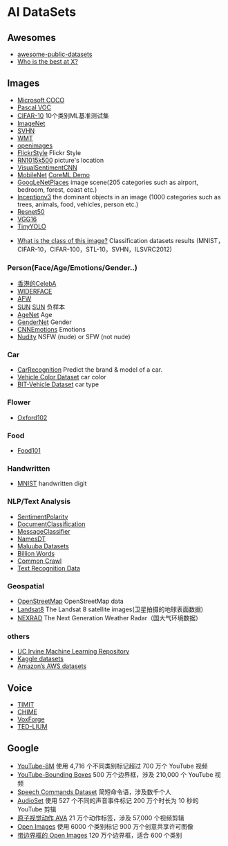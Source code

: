 # AI DataSets

## Awesomes 
- [awesome-public-datasets](https://github.com/awesomedata/awesome-public-datasets)
- [Who is the best at X?](http://rodrigob.github.io/are_we_there_yet/build/#about)

## Images

- [Microsoft COCO](http://cocodataset.org)
- [Pascal VOC](http://host.robots.ox.ac.uk/pascal/VOC/ )
- [CIFAR-10](http://www.cs.toronto.edu/~kriz/cifar.html) 10个类别ML基准测试集
- [ImageNet](http://www.image-net.org)
- [SVHN](http://ufldl.stanford.edu/housenumbers/)
- [WMT ](http://www.statmt.org/wmt16/translation-task.html#download)
- [openimages](https://github.com/openimages/dataset)
- [FlickrStyle](http://sergeykarayev.com/files/1311.3715v3.pdf)  Flickr Style
- [RN1015k500](https://aws.amazon.com/blogs/ai/estimating-the-location-of-images-using-mxnet-and-multimedia-commons-dataset-on-aws-ec2) picture's location
- [VisualSentimentCNN](https://www.sciencedirect.com/science/article/pii/S0262885617300355?via%3Dihub)
- [MobileNet](https://arxiv.org/abs/1704.04861) [CoreML Demo](https://github.com/hollance/MobileNet-CoreML) 
- [GoogLeNetPlaces](http://places.csail.mit.edu/index.html)   image scene(205 categories such as airport, bedroom, forest, coast etc.)  
- [Inceptionv3](https://arxiv.org/abs/1512.00567)  the dominant objects in an image (1000 categories such as trees, animals, food, vehicles, person etc.)
- [Resnet50](https://arxiv.org/abs/1512.03385)
- [VGG16](https://arxiv.org/abs/1409.1556)
- [TinyYOLO](http://machinethink.net/blog/object-detection-with-yolo/)

> 
- [What is the class of this image?](http://rodrigob.github.io/are_we_there_yet/build/classification_datasets_results.html) Classification datasets results (MNIST，CIFAR-10，CIFAR-100，STL-10，SVHN，ILSVRC2012)  

### Person(Face/Age/Emotions/Gender..)
- [香港的CelebA](http://mmlab.ie.cuhk.edu.hk/projects/CelebA.html)
- [WIDERFACE](http://mmlab.ie.cuhk.edu.hk/projects/WIDERFace/)
- [AFW](http://ibug.doc.ic.ac.uk/resources/facial-point-annotations/)
- [SUN](http://groups.csail.mit.edu/vision/SUN/)  [SUN](http://vision.princeton.edu/projects/2010/SUN/) 负样本
- [AgeNet](http://www.openu.ac.il/home/hassner/projects/cnn_agegender/)  Age
- [GenderNet](https://www.openu.ac.il/home/hassner/projects/cnn_agegender/) Gender
- [CNNEmotions](https://www.openu.ac.il/home/hassner/projects/cnn_emotions/) Emotions
- [Nudity](https://github.com/yahoo/open_nsfw)  NSFW (nude) or SFW (not nude)
 
### Car
- [CarRecognition](http://mmlab.ie.cuhk.edu.hk/datasets/comp_cars/index.html) Predict the brand & model of a car. 
- [Vehicle Color Dataset](http://mclab.eic.hust.edu.cn/~pchen/project.html ) car color
- [BIT-Vehicle Dataset](http://iitlab.bit.edu.cn/mcislab/vehicledb/) car type

### Flower
- [Oxford102](http://jimgoo.com/flower-power/)

### Food
- [Food101](http://visiir.lip6.fr/explore)

### Handwritten
- [MNIST](http://yann.lecun.com/exdb/mnist/)  handwritten digit

### NLP/Text Analysis
- [SentimentPolarity](http://boston.lti.cs.cmu.edu/classes/95-865-K/HW/HW3/)
- [DocumentClassification](https://github.com/toddkramer/DocumentClassifier/)
- [MessageClassifier](http://www.dt.fee.unicamp.br/~tiago/smsspamcollection/)
- [NamesDT](http://nlpforhackers.io)
- [Maluuba Datasets](https://datasets.maluuba.com)
- [Billion Words](http://www.statmt.org/lm-benchmark/)
- [Common Crawl](http://commoncrawl.org/the-data/)
- [Text Recognition Data](http://www.robots.ox.ac.uk/~vgg/data/text/)

### Geospatial
- [OpenStreetMap](https://wiki.openstreetmap.org/wiki/Planet.osm) OpenStreetMap data
- [Landsat8](https://landsat.usgs.gov/landsat-8) The Landsat 8 satellite images(卫星拍摄的地球表面数据)
- [NEXRAD](https://www.ncdc.noaa.gov/data-access/radar-data/nexrad) The Next Generation Weather Radar（国大气环境数据）

### others
- [UC Irvine Machine Learning Repository](http://archive.ics.uci.edu/ml/index.php)
- [Kaggle datasets](https://www.kaggle.com/datasets)
- [Amazon’s AWS datasets](http://aws.amazon.com/fr/datasets/)

## Voice
- [TIMIT](https://catalog.ldc.upenn.edu/LDC93S1)
- [CHIME](http://spandh.dcs.shef.ac.uk/chime_challenge/data.html)
- [VoxForge](http://www.voxforge.org)
- [TED-LIUM](http://www-lium.univ-lemans.fr/en/content/ted-lium-corpus)

## Google
- [YouTube-8M](https://research.google.com/youtube8m/) 使用 4,716 个不同类别标记超过 700 万个 YouTube 视频
- [YouTube-Bounding Boxes](https://research.googleblog.com/2017/02/advancing-research-on-video.html) 500 万个边界框，涉及 210,000 个 YouTube 视频
- [Speech Commands Dataset](https://research.googleblog.com/2017/08/launching-speech-commands-dataset.html) 简短命令语，涉及数千个人
- [AudioSet](https://research.googleblog.com/2017/03/announcing-audioset-dataset-for-audio.html) 使用 527 个不同的声音事件标记 200 万个时长为 10 秒的 YouTube 剪辑
- [原子视觉动作 AVA](https://research.googleblog.com/2017/10/announcing-ava-finely-labeled-video.html) 21 万个动作标签，涉及 57,000 个视频剪辑
- [Open Images](https://research.googleblog.com/2016/09/introducing-open-images-dataset.html) 使用 6000 个类别标记 900 万个创意共享许可图像
- [带边界框的 Open Images](https://research.googleblog.com/2017/07/an-update-to-open-images-now-with.html) 120 万个边界框，适合 600 个类别
